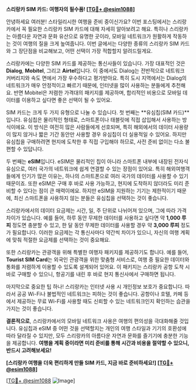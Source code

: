 **스리랑카 SIM 카드: 여행자의 필수품! [[TG💪+ @esim1088](https://t.me/s/esim1088)]**

안녕하세요 여러분! 스타일리시한 여행을 준비 중이신가요? 이번 포스팅에서는 스리랑카에서 꼭 필요한 스리랑카 SIM 카드에 대해 자세히 알아보려고 해요. 특히나 스리랑카는 아름다운 자연과 문화 유산으로 유명한 곳이라, 모바일 네트워크가 원활하게 작동하는 것이 여행의 질을 크게 높여줍니다. 이번 글에서는 다양한 종류의 스리랑카 SIM 카드와 그 장단점을 비교해보고, 어떤 선택이 가장 적합할지 알려드릴게요.

스리랑카에는 다양한 SIM 카드를 제공하는 통신사들이 있습니다. 가장 대표적인 것은 **Dialog**, **Mobitel**, 그리고 **Airtel**입니다. 이 중에서도 Dialog는 전반적으로 네트워크 커버리지와 속도 면에서 가장 우수하다고 평가받아요. 특히 도시 지역에서는 Dialog의 네트워크가 매우 안정적이고 빠르기 때문에, 인터넷을 많이 사용하는 분들에게 추천해요. 반면 Mobitel은 저렴한 가격대의 패키지를 제공하며, 합리적인 비용으로 모바일 데이터를 이용하고 싶다면 좋은 선택이 될 수 있어요.

SIM 카드는 크게 두 가지 유형으로 나눌 수 있습니다. 첫 번째는 **유심칩(SIM 카드)**입니다. 유심칩은 물리적인 형태로, 스마트폰이나 태블릿에 직접 삽입해서 사용하는 방식이에요. 이 방식은 여전히 많은 사람들에게 선호되며, 특히 해외에서의 데이터 사용량이 많지 않거나 짧은 기간 동안만 사용할 경우 유심칩이 더 실용적일 수 있어요. 하지만 유심칩을 구매하려면 현지에 도착한 후 직접 구입해야 하므로, 사전 준비 없이는 다소 불편할 수 있답니다.

두 번째는 **eSIM**입니다. eSIM은 물리적인 칩이 아니라 스마트폰 내부에 내장된 전자식 유심으로, 여러 국가의 네트워크에 쉽게 연결할 수 있는 장점이 있어요. 특히 해외여행객들에게 인기가 많은 이유는, 하나의 스마트폰으로 여러 국가의 데이터를 사용할 수 있기 때문이죠. 또한 eSIM은 구매 후 바로 사용 가능하고, 현지에 도착하지 않더라도 미리 준비할 수 있다는 점이 큰 매력이에요. 하지만 eSIM을 지원하는 기기는 제한적이기 때문에, 최신 스마트폰을 사용하지 않는 분들은 유심칩을 선택하는 것이 좋습니다.

스리랑카에서의 데이터 요금제는 시간, 일, 주 단위로 나뉘어져 있으며, 그에 따라 가격 차이가 있습니다. 예를 들어, 하루 동안 무제한 데이터를 사용하고 싶다면 약 **1,000 루피** 정도면 충분할 수 있고, 한 달 동안 무제한 데이터를 사용할 경우 약 **3,000 루피** 정도가 필요합니다. 이러한 요금제는 각 통신사마다 약간씩 차이가 있으니, 자신의 여행 계획에 맞춰 적절한 요금제를 선택하는 것이 중요해요.

또한 스리랑카는 관광객을 위해 특별한 여행자 패키지를 제공하기도 합니다. 예를 들어, **Tourist SIM Card**는 외국인 관광객을 위한 맞춤형 서비스로, 여행 중 필요한 데이터와 통화를 저렴하게 이용할 수 있도록 설계되어 있어요. 이 패키지는 스리랑카 공항 도착 시 바로 구매할 수 있으니, 항공기를 내린 후 바로 현지 통신사에서 구매하면 됩니다.

마지막으로 중요한 팁 하나! 스리랑카는 인터넷 사용 시 개인정보 보호가 중요합니다. 따라서 공공 Wi-Fi나 불법적인 네트워크는 피하는 것이 좋습니다. 공항이나 호텔, 카페 등에서 제공하는 무료 Wi-Fi를 사용할 때도 신뢰할 수 있는 네트워크인지 확인하는 습관을 가지는 것이 좋습니다.

**결론적으로**, 스리랑카에서의 모바일 네트워크 사용은 여행의 편의성을 극대화해줄 것입니다. 유심칩과 eSIM 중 어떤 것을 선택할지는 개인의 여행 스타일과 기기의 호환성에 따라 달라질 수 있지만, 모두 스리랑카의 아름다운 자연과 문화를 즐기기에 충분한 기능을 제공합니다. **여행을 계획 중이라면 미리 준비를 통해 시간과 비용을 절약할 수 있으니, 반드시 고려해보세요!**

**[스리랑카 여행을 더욱 편리하게 만들 SIM 카드, 지금 바로 준비하세요!] [[TG💪+ @esim1088](https://t.me/s/esim1088)]**

[[TG💪+ @esim1088](https://t.me/s/esim1088) ![Image](https://i.postimg.cc/Y0z9fWf4/image.png)]